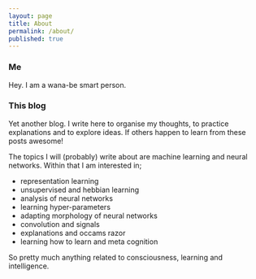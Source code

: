 ```yaml
---
layout: page
title: About
permalink: /about/
published: true
---
```


### Me

Hey. I am a wana-be smart person.

### This blog

Yet another blog. I write here to organise my thoughts, to practice explanations and to explore ideas.
If others happen to learn from these posts awesome!

The topics I will (probably) write about are machine learning and neural networks. Within that I am interested in;

* representation learning
* unsupervised and hebbian learning
* analysis of neural networks
* learning hyper-parameters
* adapting morphology of neural networks
* convolution and signals
* explanations and occams razor
* learning how to learn and meta cognition 

So pretty much anything related to consciousness, learning and intelligence.